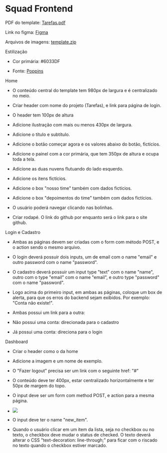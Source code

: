 # Squad Frontend

PDF do template: [Tarefas.pdf](https://drive.google.com/file/d/1Bi5oFoCI7JBvM_vPBK1I5ZNTizfN3mmD/view?usp=sharing)

Link no figma: [Figma](https://www.figma.com/file/LzXKFEhpgfdYqz3mvn9OHA/Tarefas?node-id=0%3A1)

Arquivos de imagens: [template.zip](https://drive.google.com/file/d/1Vnzr8u27OVUeG6G0N7YLlGBatKaw5XDr/view?usp=sharing)

Estilização

-   Cor primária: #6033DF

-   Fonte: [Poppins](https://fonts.google.com/share?selection.family=Poppins:ital,wght@0,300;0,600;1,600)

Home

-   O conteúdo central do template tem 980px de largura e é centralizado no meio.

-   Criar header com nome do projeto (Tarefas), e link para página de login.

-   O header tem 100px de altura

-   Adicione ilustração com mais ou menos 430px de largura.

-   Adicione o título e subtítulo.

-   Adicione o botão começar agora e os valores abaixo do botão, fictícios.

-   Adicione o painel com a cor primária, que tem 350px de altura e ocupa toda a tela.

-   Adicione as duas nuvens flutuando do lado esquerdo.

-   Adicione os itens fictícios.

-   Adicione o box "nosso time" também com dados fictícios.

-   Adicione o box "depoimentos do time" também com dados fictícios.

-   O usuário poderá navegar clicando nas bolinhas.

-   Criar rodapé. O link do github por enquanto será o link para o site github.

Login e Cadastro

-   Ambas as páginas devem ser criadas com o form com método POST, e o action sendo o mesmo arquivo.

-   O login deverá possuir dois inputs, um de email com o name "email" e outro password com o name "password".

-   O cadastro deverá possuir um input type "text" com o name "name", outro com o type "email" com o name "email", e outro type "password" com o name "password".

-   Logo acima do primeiro input, em ambas as páginas, coloque um box de alerta, para que os erros do backend sejam exibidos. Por exemplo: "Conta não existe!".

-   Ambas possui um link para a outra: 

-   Não possui uma conta: direcionada para o cadastro

-   Já possui uma conta: direciona para o login

Dashboard

-   Criar o header como o da home

-   Adicione a imagem e um nome de exemplo.

-   O "Fazer logout" precisa ser um link com o seguinte href: "#"

-   O conteúdo deve ter 400px, estar centralizado horizontalmente e ter 50px de margem do topo.

-   O input deve ser um form com method POST, e action para a mesma página.

-   ![](https://lh6.googleusercontent.com/xtIpSjmGrYeiEdgB-okjO4c8lgl9FM5u6vTOU5L4jdPmrCnRfrJDxtLxRK-1K3J86lZEJ4j7tExvQGtEOLMEhq__-Xhmrk-Ungn5ZSsA6mHTJ9tJ9FVAvRb46z6FyE7AWACkwqhM)

-   O input deve ter o name "new_item".

-   Quando o usuário clicar em um item da lista, seja no checkbox ou no texto, o checkbox deve mudar o status de checked. O texto deverá alterar o CSS "text-decoration: line-through;" para ficar com o riscado no texto quando o checkbox estiver marcado.
